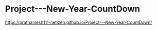 # Project---New-Year-CountDown

https://prathamesh111-netizen.github.io/Project---New-Year-CountDown/
